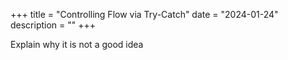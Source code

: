 +++
title = "Controlling Flow via Try-Catch"
date = "2024-01-24"
description = ""
+++

Explain why it is not a good idea